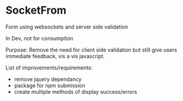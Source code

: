 SocketFrom
==========

Form using websockets and server side validation

In Dev, not for consumption

Purpose:
Remove the need for client side validation but still give users immediate feedback, vis a vis javascript.  

List of improvements/requirements:
- remove jquery dependancy
- package for npm submission
- create multiple methods of display success/errors

